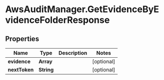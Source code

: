 # AwsAuditManager.GetEvidenceByEvidenceFolderResponse

## Properties

Name | Type | Description | Notes
------------ | ------------- | ------------- | -------------
**evidence** | **Array** |  | [optional] 
**nextToken** | **String** |  | [optional] 



